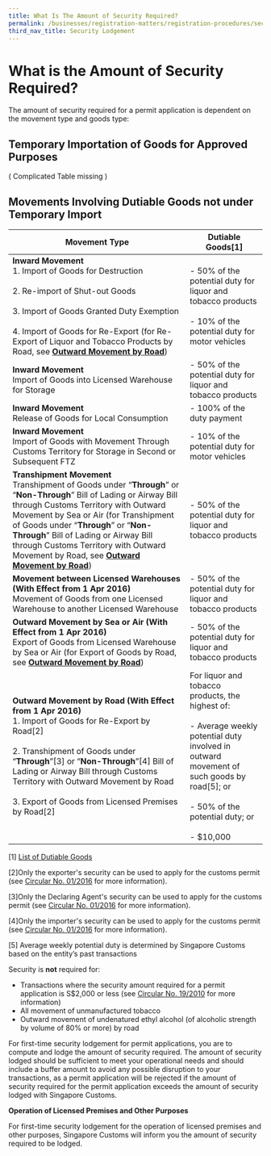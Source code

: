 ```yaml
---
title: What Is The Amount of Security Required?
permalink: /businesses/registration-matters/registration-procedures/security-lodgement/Amount-of-security-required
third_nav_title: Security Lodgement
---
```



# What is the Amount of Security Required?

The amount of security required for a permit application is dependent on the movement type and goods type:

## Temporary Importation of Goods for Approved Purposes

( Complicated Table missing )


## Movements Involving Dutiable Goods not under Temporary Import

| Movement  Type | Dutiable Goods[1]  |
|--|--|
| **Inward Movement**<br>1.  Import of Goods for Destruction<br><br>2. Re-import of Shut-out Goods<br><Br>3. Import of Goods Granted Duty Exemption<br><br>4.  Import of Goods for Re-Export (for Re-Export of Liquor and Tobacco Products  by Road, see  **[Outward Movement by Road](https://www.customs.gov.sg/businesses/registering-to-trade/registration-procedures/security-lodgement#Outward%20movement%20by%20road)**) | -  50% of the potential duty for liquor and tobacco products<br><br>-   10% of the potential duty for motor vehicles |
| **Inward Movement**<br>Import of Goods into Licensed Warehouse for Storage | -   50% of the potential duty for liquor and tobacco products |
| **Inward Movement**  <br>Release of Goods for Local Consumption | -   100% of the duty payment |
| **Inward Movement** <br> Import of Goods with Movement Through Customs Territory for Storage in Second or Subsequent FTZ | -   10% of the potential duty for motor vehicles |
| **Transhipment Movement** <br>Transhipment of Goods under “**Through**” or “**Non-Through**” Bill of Lading or Airway Bill through Customs Territory with Outward Movement  by Sea or Air  (for Transhipment of Goods under “**Through**” or “**Non-Through**” Bill of Lading or Airway Bill through Customs Territory with Outward Movement  by Road, see  **[Outward Movement by Road](https://www.customs.gov.sg/businesses/registering-to-trade/registration-procedures/security-lodgement#Outward%20movement%20by%20road)**) | -   50% of the potential duty for liquor and tobacco products |
|**Movement between Licensed Warehouses**  **(With Effect from 1 Apr 2016)**<br> Movement of Goods from one Licensed Warehouse to another Licensed Warehouse  | -   50% of the potential duty for liquor and tobacco products |
| **Outward Movement by Sea or Air (With Effect from 1 Apr 2016)**<br>Export of Goods from Licensed Warehouse  by Sea or Air  (for Export of Goods by Road, see  **[Outward Movement by Road](https://www.customs.gov.sg/businesses/registering-to-trade/registration-procedures/security-lodgement#Outward%20movement%20by%20road)**) | -   50% of the potential duty for liquor and tobacco products |
| **Outward Movement by Road  (With Effect from 1 Apr 2016)**<br>1.  Import of Goods for Re-Export  by Road[2]<br><br>2.  Transhipment of Goods under “**Through**”[3]  or “**Non-Through**”[4]  Bill of Lading or Airway Bill through Customs Territory with Outward Movement  by Road<br><br>3. Export of Goods from Licensed Premises by Road[2] | For liquor and tobacco products, the highest of:<br><br>- Average weekly potential duty involved in outward movement of such goods by road[5]; or<br><br>-   50% of the potential duty; or<br><br>-   $10,000 |

[1] [List of Dutiable Goods](/valuation-duties-taxes--fees/duties-and-dutiable-goods/list-of-dutiable-goods)

[2]Only the exporter's security can be used to apply for the customs permit (see  [Circular No. 01/2016](https://www.customs.gov.sg/~/media/cus/files/circulars/corp/2016/circular_01_2016v3.pdf) for more information).

[3]Only the Declaring Agent's security can be used to apply for the customs permit (see [Circular No. 01/2016](https://www.customs.gov.sg/~/media/cus/files/circulars/corp/2016/circular_01_2016v3.pdf) for more information).

[4]Only the importer's security can be used to apply for the customs permit (see [Circular No. 01/2016](https://www.customs.gov.sg/~/media/cus/files/circulars/corp/2016/circular_01_2016v3.pdf) for more information).

[5] Average weekly potential duty is determined by Singapore Customs based on the entity’s past transactions

Security is  **not**  required for:

-   Transactions where the security amount required for a permit application is S$2,000 or less (see  [Circular No. 19/2010](https://www.customs.gov.sg/~/media/cus/files/circulars/corp/2010/cir19201015nov2010.pdf?la=en&hash=85CE66FE244B36C69DAC139BFF74FC63A9E6B1A5) for more information)
-   All movement of unmanufactured tobacco
-   Outward movement of undenatured ethyl alcohol (of alcoholic strength by volume of 80% or more) by road

For first-time security lodgement for permit applications, you are to compute and lodge the amount of security required. The amount of security lodged should be sufficient to meet your operational needs and should include a buffer amount to avoid any possible disruption to your transactions, as a permit application will be rejected if the amount of security required for the permit application exceeds the amount of security lodged with Singapore Customs.

**Operation of Licensed Premises and Other Purposes**

For first-time security lodgement for the operation of licensed premises and other purposes, Singapore Customs will inform you the amount of security required to be lodged.
